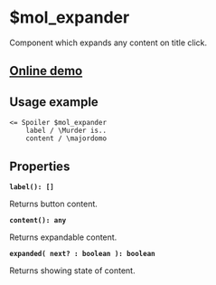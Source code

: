 # $mol_expander

Component which expands any content on title click.

## [Online demo](http://eigenmethod.github.io/mol/#demo=mol_expander)

## Usage example

```
<= Spoiler $mol_expander
	label / \Murder is..
	content / \majordomo
```

## Properties

**`label(): []`**  

Returns button content. 

**`content(): any`**  

Returns expandable content.

**`expanded( next? : boolean ): boolean`**

Returns showing state of content.
